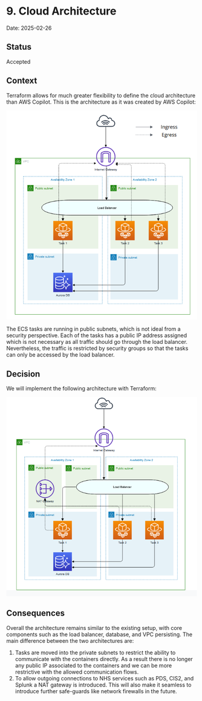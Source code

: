 # 9. Cloud Architecture

Date: 2025-02-26

## Status

Accepted

## Context

Terraform allows for much greater flexibility to define the cloud architecture than AWS Copilot. 
This is the architecture as it was created by AWS Copilot:

![AWS Copilot Architecture](architecture_copilot.png)

The ECS tasks are running in public subnets, which is not ideal from a security perspective. Each of the tasks has a 
public IP address assigned which is not necessary as all traffic should go through the load balancer. Nevertheless, the traffic is restricted by security groups so that 
the tasks can only be accessed by the load balancer. 

## Decision

We will implement the following architecture with Terraform:

![Terraform Architecture](architecture_terraform.png)

## Consequences

Overall the architecture remains similar to the existing setup, with core components such as the load balancer, database, and VPC persisting. The main difference between the two architectures are:

1) Tasks are moved into the private subnets to restrict the ability to communicate with the containers directly.
   As a result there is no longer any public IP associated to the containers and we can be more restrictive with the allowed communication flows.
2) To allow outgoing connections to NHS services such as PDS, CIS2, and Splunk a NAT gateway is introduced.
   This will also make it seamless to introduce further safe-guards like network firewalls in the future.
